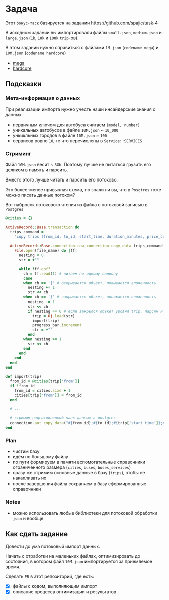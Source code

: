 # Задача

Этот `бонус-таск` базируется на задании https://github.com/spajic/task-4

В исходном задании вы импортировали файлы `small.json`, `medium.json` и `large.json` (`1k`, `10k` и `100k` `trip`-ов).

В этом задании нужно справиться с файлами `1M.json` (`codename mega`) и `10M.json` (`codename hardcore`)

- [mega](https://www.dropbox.com/s/mhc2pzgtt4bp485/1M.json.gz?dl=1)
- [hardcore](https://www.dropbox.com/s/h08yke5phz0qzbx/10M.json.gz?dl=1)

## Подсказки

### Мета-информация о данных

При реализации импорта нужно учесть наши инсайдерские знания о данных:
- первичным ключом для автобуса считаем `(model, number)`
- уникальных автобусов в файле `10M.json` ~ `10_000`
- ункикльных городов в файле `10M.json` ~ `100`
- сервисов ровно `10`, те что перечислены в `Service::SERVICES`

### Стриминг

Файл `10M.json` весит ~ `3Gb`.
Поэтому лучше не пытаться грузить его целиком в память и парсить.

Вместо этого лучше читать и парсить его потоково.

Это более-менее привычная схема, но знали ли вы, что в `Posgtres` тоже можно писать данные потоком?

Вот набросок потокового чтения из файла с потоковой записью в `Postgres`

```ruby
@cities = {}

ActiveRecord::Base.transaction do
  trips_command =
    "copy trips (from_id, to_id, start_time, duration_minutes, price_cents, bus_id) from stdin with csv delimiter ';'"

  ActiveRecord::Base.connection.raw_connection.copy_data trips_command do
    File.open(file_name) do |ff|
      nesting = 0
      str = +""

      while !ff.eof?
        ch = ff.read(1) # читаем по одному символу
        case
        when ch == '{' # открывается объект, повышается вложенность
          nesting += 1
          str << ch
        when ch == '}' # закрывается объкет, понижается вложенность
          nesting -= 1
          str << ch
          if nesting == 0 # если закрылся объкет уровня trip, парсим и импортируем его
            trip = Oj.load(str)
            import(trip)
            progress_bar.increment
            str = +""
          end
        when nesting >= 1
          str << ch
        end
      end
    end
  end
end

def import(trip)
  from_id = @cities[trip['from']]
  if !from_id
    from_id = cities.size + 1
    cities[trip['from']] = from_id
  end

  # ...

  # стримим подготовленный чанк данных в postgres
  connection.put_copy_data("#{from_id};#{to_id};#{trip['start_time']};#{trip['duration_minutes']};#{trip['price_cents']};#{bus_id}\n")
end
```

### Plan

- чистим базу
- идём по большому файлу
- по пути формируем в памяти вспомогательные справочники ограниченного размера (`cities`, `buses`, `buses_services`)
- сразу же стримим основные данные в базу (`trips`), чтобы не накапливать их
- после завершения файла сохраняем в базу сформированные справочники

### Notes

- можно использовать любые библиотеки для потоковой обработки `json` и вообще

## Как сдать задание

Довести до ума потоковый импорт данных.

Начать с отработки на маленьких файлах, оптимизировать до состояния, в котором файл `10M.json` импортируется за приемлемое время.

Сделать `PR` в этот репозиторий, где есть:
- [x] файлы с кодом, выполняющим импорт
- [x] описание процесса оптимизации и результатов

